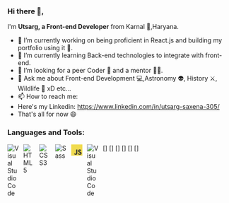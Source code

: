 ### Hi there 🖖,
I'm **Utsarg, a Front-end Developer** from Karnal 🏡,Haryana. 

- 🔭 I’m currently working on being proficient in React.js and building my portfolio using it 🥇.
- 🌱 I’m currently learning Back-end technologies to integrate with front-end.
- 🤔 I’m looking for a peer Coder 🧠 and a mentor 🦸‍♂️.
- 💬 Ask me about Front-end Development 💻,Astronomy 👽, History ⚔️, Wildlife 🐘 xD etc...
- 📫 How to reach me:
- Here's my Linkedin: https://www.linkedin.com/in/utsarg-saxena-305/ 
- That's all for now 😄
 
### Languages and Tools:

[<img align="left" alt="Visual Studio Code" width="26px" src="https://cdn.jsdelivr.net/gh/devicons/devicon/icons/vscode/vscode-original.svg" style="padding-right:10px;" />]
[<img align="left" alt="HTML5" width="26px" src="https://cdn.jsdelivr.net/gh/devicons/devicon/icons/html5/html5-original.svg" style="padding-right:10px;" />]
[<img align="left" alt="CSS3" width="26px" src="https://cdn.jsdelivr.net/gh/devicons/devicon/icons/css3/css3-original.svg" style="padding-right:10px;" />]
[<img align="left" alt="Sass" width="26px" src="https://cdn.jsdelivr.net/gh/devicons/devicon/icons/sass/sass-original.svg" style="padding-right:10px;" />]
[<img align="left" alt="Visual Studio Code" width="26px" src="https://raw.githubusercontent.com/devicons/devicon/2ae2a900d2f041da66e950e4d48052658d850630/icons/javascript/javascript-original.svg" style="padding-right:10px;" />]
[<img align="left" alt="Visual Studio Code" width="26px" src="https://cdn.worldvectorlogo.com/logos/react-1.svg" style="padding-right:10px;" />]

